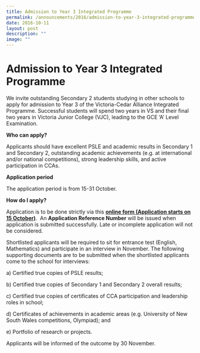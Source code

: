 ```yaml
---
title: Admission to Year 3 Integrated Programme
permalink: /announcements/2016/admission-to-year-3-integrated-programme/
date: 2016-10-11
layout: post
description: ""
image: ""
---
```

# **Admission to Year 3 Integrated Programme**


We invite outstanding Secondary 2 students studying in other schools to apply for admission to Year 3 of the Victoria-Cedar Alliance Integrated Programme. Successful students will spend two years in VS and their final two years in Victoria Junior College (VJC), leading to the GCE ‘A’ Level Examination.

**Who can apply?**

Applicants should have excellent PSLE and academic results in Secondary 1 and Secondary 2, outstanding academic achievements (e.g. at international and/or national competitions), strong leadership skills, and active participation in CCAs.

**Application period**

The application period is from 15-31 October.

**How do I apply?**

Application is to be done strictly via this [**online form (Application starts on 15 October)**](https://vs-dsa-ipyr3.ntrix.sg/).  An **Application Reference Number** will be issued when application is submitted successfully. Late or incomplete application will not be considered.

Shortlisted applicants will be required to sit for entrance test (English, Mathematics) and participate in an interview in November. The following supporting documents are to be submitted when the shortlisted applicants come to the school for interviews:

a) Certified true copies of PSLE results;

b) Certified true copies of Secondary 1 and Secondary 2 overall results;

c) Certified true copies of certificates of CCA participation and leadership roles in school;

d) Certificates of achievements in academic areas (e.g. University of New South Wales competitions, Olympiad); and

e) Portfolio of research or projects.

Applicants will be informed of the outcome by 30 November.